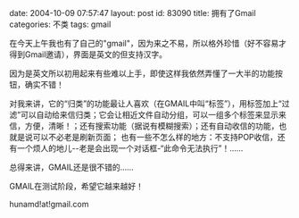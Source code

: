 date: 2004-10-09 07:57:47
layout: post
id: 83090
title: 拥有了Gmail
categories: 不类
tags: gmail

在今天上午我也有了自己的"gmail"，因为来之不易，所以格外珍惜（好不容易才得到Gmail邀请），界面是英文的但支持汉字。

因为是英文所以初用起来有些难以上手，即使这样我依然弄懂了一大半的功能按钮，确实不错！

对我来讲，它的“归类”的功能最让人喜欢（在GMAIL中叫“标签”），用标签加上“过滤”可以自动给来信归类；它会让相近文件自动分组，可以一组多个标签来显示来信，方便，清晰！；还有搜索功能（据说有模糊搜索）；还有自动收信的功能，也就是说可以不必老是刷新页面；
也有一些不怎么样的地方：不支持POP收信，还有一个烦人的地儿--老是会出现一个对话框-“此命令无法执行”！……

总得来讲，GMAIL还是很不错的……

GMAIL在测试阶段，希望它越来越好！

hunamd!at!gmail.com
